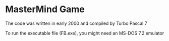 # MasterMind Game
The code was written in early 2000 and compiled by Turbo Pascal 7

To run the executable file (FB.exe), you might need an MS-DOS 7.2 emulator
